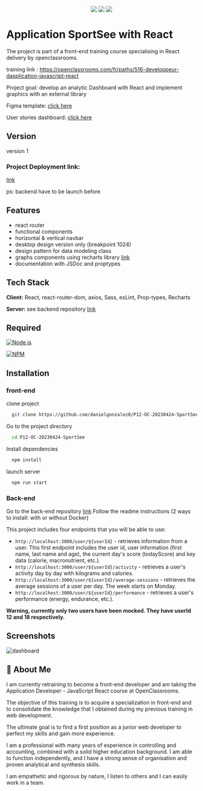 <p align="center">
<img src="https://img.shields.io/badge/VERCEL-Deployed-brightgreen?style=for-the-badge&logo=vercel">
<img src="https://img.shields.io/badge/Create%20with-React-blue?style=for-the-badge&logo=react">
<img src="https://img.shields.io/badge/Graphs%20created%20with-RECHARTS-turquoise?style=for-the-badge&logo=react%22">
</p>

# Application SportSee with React

The project is part of a front-end training course specialising in React delivery by openclassrooms.

training link : https://openclassrooms.com/fr/paths/516-developpeur-dapplication-javascript-react

Project goal: develop an analytic Dashboard with React and implement graphics with an external library

Figma template: [click here](https://www.figma.com/file/BMomGVZqLZb811mDMShpLu/UI-design-Sportify-FR?type=design&node-id=1-2&t=4qQ0y4Zo7bgi2PRr-0)

User stories dashboard: [click here](https://openclassrooms.notion.site/Tableau-de-bord-SportSee-6686aa4b5f44417881a4884c9af5669e?p=073b0c149d8942d38620b5cf8c55b239&pm=s)

## Version

version 1

### Project Deployment link:

[link](https://p12-oc-20230424-sport-b0zegj0m0-danielgonzalez0.vercel.app/)

ps: backend have to be launch before 

## Features

- react router
- functional components
- horizontal & vertical navbar
- desktop design version only (breakpoint 1024)
- design pattern for data modeling class
- graphs components using recharts library [link](https://recharts.org/en-US/)
- documentation with JSDoc and proptypes


## Tech Stack

**Client:** React, react-router-dom, axios, Sass, esLint, Prop-types, Recharts

**Server:** see backend repository [link](https://github.com/OpenClassrooms-Student-Center/P9-front-end-dashboard)

## Required

[![Node.js](https://custom-icon-badges.demolab.com/badge/-Node.js-339933?style=for-the-badge&logo=node.js&logoColor=white)](https://nodejs.org/)

[![NPM](https://img.shields.io/badge/-NPM-CC3534?logo=npm&logoColor=white&style=for-the-badge)](https://docs.npmjs.com/downloading-and-installing-node-js-and-npm)

## Installation

### front-end

clone project

```bash
  git clone https://github.com/danielgonzalez0/P12-OC-20230424-SportSee.git
```

Go to the project directory

```bash
  cd P12-OC-20230424-SportSee
```

Install dependencies

```bash
  npm install
```

launch server

```bash
  npm run start
```

### Back-end

Go to the back-end repository [link](https://github.com/OpenClassrooms-Student-Center/P9-front-end-dashboard)
Follow the readme instructions (2 ways to install: with or without Docker)

This project includes four endpoints that you will be able to use: 

- `http://localhost:3000/user/${userId}` - retrieves information from a user. This first endpoint includes the user id, user information (first name, last name and age), the current day's score (todayScore) and key data (calorie, macronutrient, etc.).
- `http://localhost:3000/user/${userId}/activity` - retrieves a user's activity day by day with kilograms and calories.
- `http://localhost:3000/user/${userId}/average-sessions` - retrieves the average sessions of a user per day. The week starts on Monday.
- `http://localhost:3000/user/${userId}/performance` - retrieves a user's performance (energy, endurance, etc.).


**Warning, currently only two users have been mocked. They have userId 12 and 18 respectively.**

## Screenshots

![dashboard](https://github.com/danielgonzalez0/P12-OC-20230424-SportSee/assets/86351071/282b9a79-e6cd-4ec8-b5f2-0bd61ea9b804)

## 🚀 About Me

I am currently retraining to become a front-end developer and am taking the Application Developer - JavaScript React course at OpenClassrooms.

The objective of this training is to acquire a specialization in front-end and to consolidate the knowledge that I obtained during my previous training in web development.

The ultimate goal is to find a first position as a junior web developer to perfect my skills and gain more experience.

I am a professional with many years of experience in controlling and accounting, combined with a solid higher education background. I am able to function independently, and I have a strong sense of organisation and proven analytical and synthesis skills.

I am empathetic and rigorous by nature, I listen to others and I can easily work in a team.
